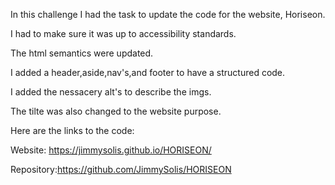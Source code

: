 In this challenge I had the task to update the code for the website, Horiseon. 

I had to make sure it was up to accessibility standards.

The html semantics were updated.

I added a header,aside,nav's,and footer to have a structured code.

I added the nessacery alt's to describe the imgs.

The tilte was also changed to the website purpose.

Here are the links to the code:

Website: https://jimmysolis.github.io/HORISEON/ 

Repository:https://github.com/JimmySolis/HORISEON

